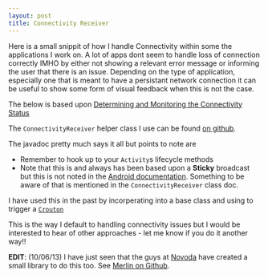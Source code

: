 ```yaml
---
layout: post
title: Connectivity Receiver
---
```


Here is a small snippit of how I handle Connectivity within some the applications I work on. A lot of apps dont seem to handle loss of connection correctly IMHO by either not showing a relevant error message or informing the user that there is an issue. Depending on the type of application, especially one that is meant to have a persistant network connection it can be useful to show some form of visual feedback when this is not the case. 

The below is based upon [Determining and Monitoring the Connectivity Status](http://developer.android.com/training/monitoring-device-state/connectivity-monitoring.html)

The `ConnectivityReceiver` helper class I use can be found [on github](https://github.com/doridori/AndroidUtilDump/blob/master/android/AndroidUtilDump/src/couk/doridori/android/lib/io/ConnectivityReceiver.java).

The javadoc pretty much says it all but points to note are

- Remember to hook up to your `Activity`s lifecycle methods
- Note that this is and always has been based upon a **Sticky** broadcast but this is not noted in the [Android documentation](http://developer.android.com/reference/android/net/ConnectivityManager.html#CONNECTIVITY_ACTION). Something to be aware of that is mentioned in the `ConnectivityReceiver` class doc.

I have used this in the past by incorperating into a base class and using to trigger a [`Crouton`](https://github.com/keyboardsurfer/Crouton)

This is the way I default to handling connectivity issues but I would be interested to hear of other approaches - let me know if you do it another way!! 

**EDIT**: (10/06/13) I have just seen that the guys at [Novoda](http://novoda.com/) have created a small library to do this too. See [Merlin on Github](https://github.com/novoda/merlin?utm_source=Android+Weekly&utm_campaign=2d2c5bbf26-Android_Weekly_63&utm_medium=email&utm_term=0_4eb677ad19-2d2c5bbf26-310455189).
